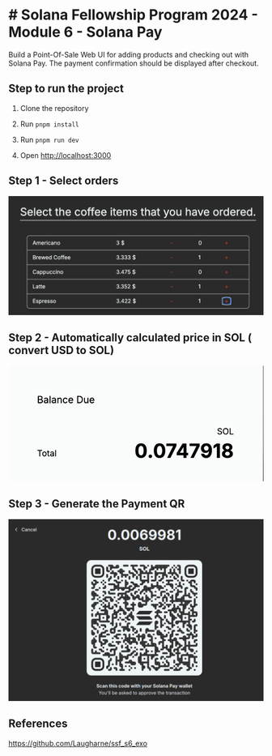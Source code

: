 
# # Solana Fellowship Program 2024 - Module 6 - Solana Pay

Build a Point-Of-Sale Web UI for adding products and checking out with Solana Pay. The payment confirmation should be displayed after checkout.

## Step to run the project

1. Clone the repository
2. Run `pnpm install`
3. Run `pnpm run dev`

4. Open [http://localhost:3000](http://localhost:3000)


## Step 1 - Select orders

![Select the Orders](./public/order.png)

## Step 2 - Automatically calculated price in SOL ( convert USD to SOL)

![Calculate SOL](./public/sol_price.png)

## Step 3 - Generate the Payment QR

![Generate QR](./public/payment.png)


## References 
https://github.com/Laugharne/ssf_s6_exo

